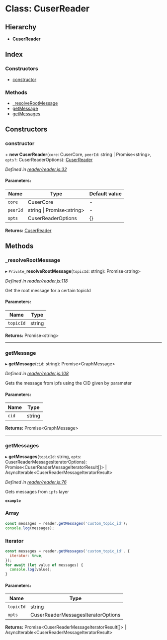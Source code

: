 # Class: CuserReader

## Hierarchy

* **CuserReader**

## Index

### Constructors

* [constructor](cuserreader.md#constructor)

### Methods

* [\_resolveRootMessage](cuserreader.md#_resolverootmessage)
* [getMessage](cuserreader.md#getmessage)
* [getMessages](cuserreader.md#getmessages)

## Constructors

### constructor

\+ **new CuserReader**(`core`: CuserCore, `peerId`: string \| Promise<string\>, `opts?`: CuserReaderOptions): [CuserReader](cuserreader.md)

*Defined in [reader/reader.js:32](https://github.com/rubeniskov/cuser/blob/c27bb68/packages/reader/reader.js#L32)*

#### Parameters:

Name | Type | Default value |
------ | ------ | ------ |
`core` | CuserCore | - |
`peerId` | string \| Promise<string\> | - |
`opts` | CuserReaderOptions | {} |

**Returns:** [CuserReader](cuserreader.md)

## Methods

### \_resolveRootMessage

▸ `Private`**_resolveRootMessage**(`topicId`: string): Promise<string\>

*Defined in [reader/reader.js:118](https://github.com/rubeniskov/cuser/blob/c27bb68/packages/reader/reader.js#L118)*

Get the root message for a certain topicId

#### Parameters:

Name | Type |
------ | ------ |
`topicId` | string |

**Returns:** Promise<string\>

___

### getMessage

▸ **getMessage**(`cid`: string): Promise<GraphMessage\>

*Defined in [reader/reader.js:108](https://github.com/rubeniskov/cuser/blob/c27bb68/packages/reader/reader.js#L108)*

Gets the message from ipfs using the CID given by parameter

#### Parameters:

Name | Type |
------ | ------ |
`cid` | string |

**Returns:** Promise<GraphMessage\>

___

### getMessages

▸ **getMessages**(`topicId`: string, `opts`: CuserReaderMessagesIteratorOptions): Promise<CuserReaderMessageIteratorResult[]\> \| AsyncIterable<CuserReaderMessageIteratorResult\>

*Defined in [reader/reader.js:76](https://github.com/rubeniskov/cuser/blob/c27bb68/packages/reader/reader.js#L76)*

Gets messages from `ipfs` layer

**`example`** 
### Array
```javascript
const messages = reader.getMessages('custom_topic_id');
console.log(messages);
```
### Iterator
```javascript
const messages = reader.getMessages('custom_topic_id', {
  iterator: true,
});
for await (let value of messages) {
  console.log(value);
}
```

#### Parameters:

Name | Type |
------ | ------ |
`topicId` | string |
`opts` | CuserReaderMessagesIteratorOptions |

**Returns:** Promise<CuserReaderMessageIteratorResult[]\> \| AsyncIterable<CuserReaderMessageIteratorResult\>
